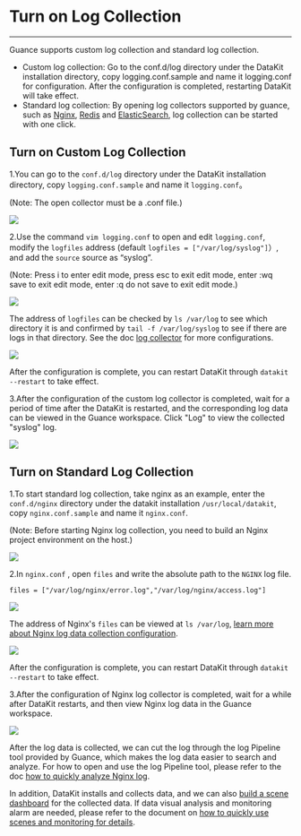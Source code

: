 # Turn on Log Collection
---

Guance supports custom log collection and standard log collection.

- Custom log collection: Go to the conf.d/log directory under the DataKit installation directory, copy logging.conf.sample and name it logging.conf for configuration. After the configuration is completed, restarting DataKit will take effect.
- Standard log collection: By opening log collectors supported by guance, such as [Nginx](../../integrations/webserver/nginx.md), [Redis](../../integrations/datastorage/redis.md) and [ElasticSearch](../../integrations/datastorage/elasticsearch.md), log collection can be started with one click.

## Turn on Custom Log Collection

1.You can go to the `conf.d/log` directory under the DataKit installation directory, copy `logging.conf.sample` and name it `logging.conf`。

(Note: The open collector must be a .conf file.)

![](../img/13.logging.png)

2.Use the command `vim logging.conf` to open and edit `logging.conf`, modify the `logfiles` address (default `logfiles = ["/var/log/syslog"]`）, and add the `source` source as “syslog”.

(Note: Press i to enter edit mode, press esc to exit edit mode, enter :wq save to exit edit mode, enter :q do not save to exit edit mode.)

![](../img/13.logging_2.png)

The address of `logfiles` can be checked by `ls /var/log` to see which directory it is and confirmed by `tail -f /var/log/syslog` to see if there are logs in that directory. See the doc [log collector](../../datakit/logging.md) for more configurations.

![](../img/13.logging_1.png)

After the configuration is complete, you can restart DataKit through `datakit --restart` to take effect.

3.After the configuration of the custom log collector is completed, wait for a period of time after the DataKit is restarted, and the corresponding log data can be viewed in the Guance workspace. Click "Log" to view the collected "syslog" log.

![](../img/13.logging_3.png)

## Turn on Standard Log Collection

1.To start standard log collection, take nginx as an example, enter the `conf.d/nginx` directory under the datakit installation `/usr/local/datakit`, copy `nginx.conf.sample` and name it `nginx.conf`.

(Note: Before starting Nginx log collection, you need to build an Nginx project environment on the host.)

![](../img/13.nginx.png)

2.In `nginx.conf` , open `files` and write the absolute path to the `NGINX` log file.

`files = ["/var/log/nginx/error.log","/var/log/nginx/access.log"]`

![](../img/13.nginx_3.png)

The address of Nginx's `files` can be viewed at `ls /var/log`, [learn more about Nginx log data collection configuration](../../integrations/webserver/nginx.md).

![](../img/13.nginx_1.png)

After the configuration is complete, you can restart DataKit through `datakit --restart` to take effect.

3.After the configuration of Nginx log collector is completed, wait for a while after DataKit restarts, and then view Nginx log data in the Guance workspace.

![](../img/13.nginx_4.png)

After the log data is collected, we can cut the log through the log Pipeline tool provided by Guance, which makes the log data easier to search and analyze. For how to open and use the log Pipeline tool, please refer to the doc [how to quickly analyze Nginx log](../basic-introduction/nginx-collection-analysis.md).

In addition, DataKit installs and collects data, and we can also [build a scene dashboard](custom-dashboard.md) for the collected data. If data visual analysis and monitoring alarm are needed, please refer to the document on [how to quickly use scenes and monitoring for details](../basic-introduction/scene-alert.md).